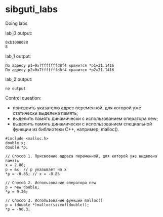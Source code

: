 # sibguti_labs
Doing labs

lab_0 output:
```
0xb1000028
8
```

lab_1 output:
```
По адресу p1=0x7fffffffd8f4 хранится *p1=21.1416
По адресу p2=0x7fffffffd8f4 хранится *p2=21.1416
```

lab_2 output:
```
no output
```

Control question:

- присвоить указателю адрес переменной, для которой уже статически выделена память;
- выделить память динамически с использованием оператора new;
- выделить память динамически с использованием специальной функции из библиотеки C++, например, malloc().
```
#include <malloc.h>
double x;
double *p;

// Способ 1. Присвоение адреса переменной, для которой уже выделена память
x = 2.86;
p = &x; // p указывает на x
*p = -0.85; // x = -0.85

// Способ 2. Использование оператора new
p = new double;
*p = 9.36;

// Способ 3. Использование функции malloc()
p = (double *)malloc(sizeof(double));
*p = -90.3;
```
